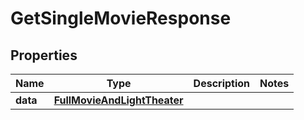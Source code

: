 # GetSingleMovieResponse

## Properties

| Name     | Type                                                        | Description | Notes |
| -------- | ----------------------------------------------------------- | ----------- | ----- |
| **data** | [**FullMovieAndLightTheater**](FullMovieAndLightTheater.md) |             |
